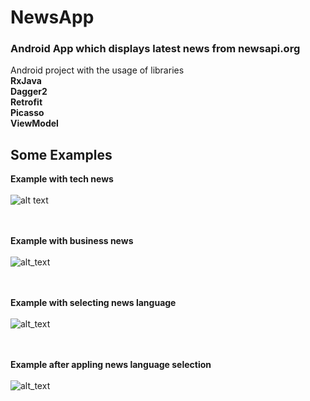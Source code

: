 # NewsApp
### Android App which displays latest news from **newsapi.org**

Android project with the usage of libraries</br>
 **RxJava**</br>
 **Dagger2**</br>
 **Retrofit**</br>
 **Picasso**</br>
 **ViewModel**</br>


## Some Examples

**Example with tech news** </br></br>
![alt text](https://github.com/Jamshid-M/NewsApp/blob/master/img/example1.png)</br></br></br>

**Example with business news** </br></br>
![alt_text](https://github.com/Jamshid-M/NewsApp/blob/master/img/example2.png)</br></br></br>

**Example with selecting news language** </br></br>
![alt_text](https://github.com/Jamshid-M/NewsApp/blob/master/img/select_lang.png)</br></br></br>

**Example after appling news language selection** </br></br>
![alt_text](https://github.com/Jamshid-M/NewsApp/blob/master/img/apply_lang.png)</br></br></br>
